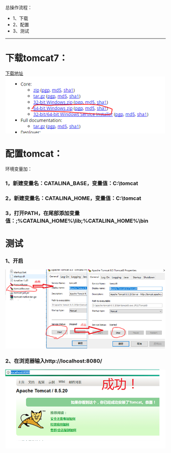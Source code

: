 总操作流程：
- 1、下载
- 2、配置
- 3、测试

----------

# 下载tomcat7：
[下载地址](http://tomcat.apache.org/download-70.cgi)
![](image/1-1.png)
# 配置tomcat：
环境变量加：
### 1，新建变量名：CATALINA_BASE，变量值：C:\tomcat
### 2，新建变量名：CATALINA_HOME，变量值：C:\tomcat
### 3，打开PATH，在尾部添加变量值：;%CATALINA_HOME%\lib;%CATALINA_HOME%\bin
# 测试
### 1、开启
![](image/1-2.png)
### 2、在浏览器输入http://localhost:8080/
![](image/1-3.png)